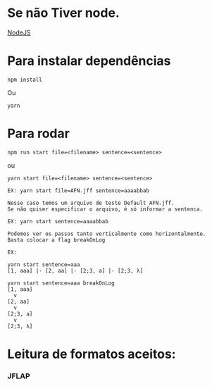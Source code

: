 # Se não Tiver node.
[NodeJS](https://nodejs.org/en/download/)

# Para instalar dependências
```
npm install 
```
Ou
```
yarn 
```

# Para rodar 
```
npm run start file=<filename> sentence=<sentence>
```
ou
```
yarn start file=<filename> sentence=<sentence>
```

```
EX: yarn start file=AFN.jff sentence=aaaabbab
```

```
Nesse caso temos um arquivo de teste Default AFN.jff. 
Se não quiser especificar o arquivo, é só informar a sentenca.

EX: yarn start sentence=aaaabbab
```


```
Podemos ver os passos tanto verticalmente como horizontalmente.
Basta colocar a flag breakOnLog

EX: 

yarn start sentence=aaa
[1, aaa] |- [2, aa] |- [2;3, a] |- [2;3, λ]

yarn start sentence=aaa breakOnLog
[1, aaa]
  v
[2, aa]
  v
[2;3, a]
  v
[2;3, λ]
```

# Leitura de formatos aceitos:
### JFLAP 


